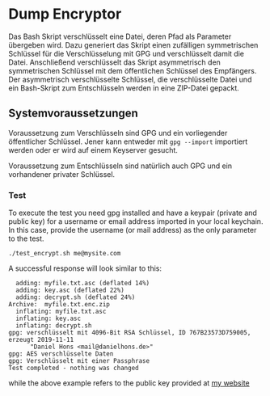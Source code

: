 # Dump Encryptor

Das Bash Skript verschlüsselt eine Datei, deren Pfad als Parameter übergeben wird. Dazu  generiert das Skript einen zufälligen symmetrischen Schlüssel für die Verschlüsselung mit GPG und verschlüsselt damit die Datei. Anschließend verschlüsselt das Skript asymmetrisch den symmetrischen Schlüssel mit dem öffentlichen Schlüssel des Empfängers. Der asymmetrisch verschlüsselte Schlüssel, die verschlüsselte Datei und ein Bash-Skript zum Entschlüsseln werden in eine ZIP-Datei gepackt.  

## Systemvoraussetzungen

Voraussetzung zum Verschlüsseln sind GPG und ein vorliegender öffentlicher Schlüssel. Jener kann entweder mit `gpg --import` importiert werden oder er wird auf einem Keyserver gesucht. 

Voraussetzung zum Entschlüsseln sind natürlich auch GPG und ein vorhandener privater Schlüssel.

### Test
To execute the test you need gpg installed and have a keypair (private and public key) for a username or email address imported 
in your local keychain. In this case, provide the username (or mail address) as the only parameter to the test.
```
./test_encrypt.sh me@mysite.com
```

A successful response will look similar to this:
```
  adding: myfile.txt.asc (deflated 14%)
  adding: key.asc (deflated 22%)
  adding: decrypt.sh (deflated 24%)
Archive:  myfile.txt.enc.zip
  inflating: myfile.txt.asc          
  inflating: key.asc                 
  inflating: decrypt.sh              
gpg: verschlüsselt mit 4096-Bit RSA Schlüssel, ID 767B23573D759005, erzeugt 2019-11-11
      "Daniel Hons <mail@danielhons.de>"
gpg: AES verschlüsselte Daten
gpg: Verschlüsselt mit einer Passphrase
Test completed - nothing was changed
```

while the above example refers to the public key provided at [my website](https://danielhons.de/assets/pgp-public-key.asc)